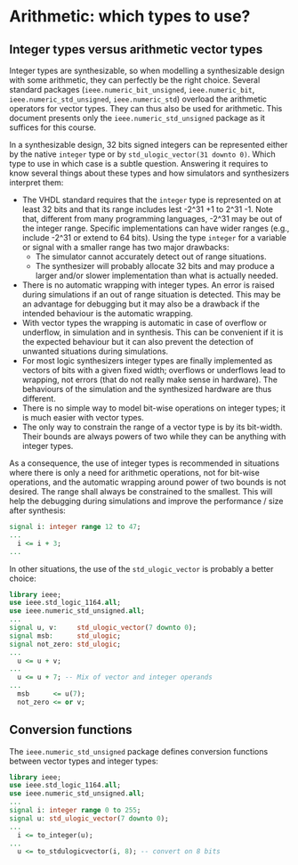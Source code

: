 <!--
Copyright © Telecom Paris
Copyright © Renaud Pacalet (renaud.pacalet@telecom-paris.fr)

This file must be used under the terms of the CeCILL. This source
file is licensed as described in the file COPYING, which you should
have received as part of this distribution. The terms are also
available at:
https://cecill.info/licences/Licence_CeCILL_V2.1-en.html
-->

# Arithmetic: which types to use?

## Integer types versus arithmetic vector types

Integer types are synthesizable, so when modelling a synthesizable design with some arithmetic, they can perfectly be the right choice.
Several standard packages (`ieee.numeric_bit_unsigned`, `ieee.numeric_bit`, `ieee.numeric_std_unsigned`, `ieee.numeric_std`) overload the arithmetic operators for vector types.
They can thus also be used for arithmetic.
This document presents only the `ieee.numeric_std_unsigned` package as it suffices for this course.

In a synthesizable design, 32 bits signed integers can be represented either by the native `integer` type or by `std_ulogic_vector(31 downto 0)`.
Which type to use in which case is a subtle question.
Answering it requires to know several things about these types and how simulators and synthesizers interpret them:

* The VHDL standard requires that the `integer` type is represented on at least 32 bits and that its range includes lest -2^31 +1 to 2^31 -1.
  Note that, different from many programming languages, -2^31 may be out of the integer range.
  Specific implementations can have wider ranges (e.g., include -2^31 or extend to 64 bits).
  Using the type `integer` for a variable or signal with a smaller range has two major drawbacks:
  * The simulator cannot accurately detect out of range situations.
  * The synthesizer will probably allocate 32 bits and may produce a larger and/or slower implementation than what is actually needed.
* There is no automatic wrapping with integer types.
  An error is raised during simulations if an out of range situation is detected.
  This may be an advantage for debugging but it may also be a drawback if the intended behaviour is the automatic wrapping.
* With vector types the wrapping is automatic in case of overflow or underflow, in simulation and in synthesis.
  This can be convenient if it is the expected behaviour but it can also prevent the detection of unwanted situations during simulations.
* For most logic synthesizers integer types are finally implemented as vectors of bits with a given fixed width; overflows or underflows lead to wrapping, not errors (that do not really make sense in hardware).
  The behaviours of the simulation and the synthesized hardware are thus different.
* There is no simple way to model bit-wise operations on integer types; it is much easier with vector types.
* The only way to constrain the range of a vector type is by its bit-width.
  Their bounds are always powers of two while they can be anything with integer types.

As a consequence, the use of integer types is recommended in situations where there is only a need for arithmetic operations, not for bit-wise operations, and the automatic wrapping around power of two bounds is not desired.
The range shall always be constrained to the smallest.
This will help the debugging during simulations and improve the performance / size after synthesis:

```vhdl
signal i: integer range 12 to 47;
...
  i <= i + 3;
...
```

In other situations, the use of the `std_ulogic_vector` is probably a better choice:

```vhdl
library ieee;
use ieee.std_logic_1164.all;
use ieee.numeric_std_unsigned.all;
...
signal u, v:     std_ulogic_vector(7 downto 0);
signal msb:      std_ulogic;
signal not_zero: std_ulogic;
...
  u <= u + v;
...
  u <= u + 7; -- Mix of vector and integer operands
...
  msb      <= u(7);
  not_zero <= or v;
```

## Conversion functions

The `ieee.numeric_std_unsigned` package defines conversion functions between vector types and integer types:

```vhdl
library ieee;
use ieee.std_logic_1164.all;
use ieee.numeric_std_unsigned.all;
...
signal i: integer range 0 to 255;
signal u: std_ulogic_vector(7 downto 0);
...
  i <= to_integer(u);
...
  u <= to_stdulogicvector(i, 8); -- convert on 8 bits
```

<!-- vim: set tabstop=4 softtabstop=4 shiftwidth=4 expandtab textwidth=0: -->
